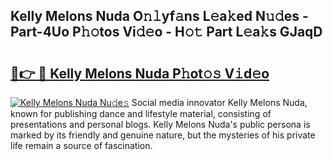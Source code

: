 ## Kelly Melons Nuda O𝚗𝚕yf𝚊ns L𝚎a𝚔ed N𝚞𝚍es - Part-4Uo P𝚑𝚘tos Vi𝚍𝚎o - H𝚘𝚝 Part L𝚎a𝚔s GJaqD

# <h2><a href="http://kfdrxkw.oniu.top/?m=Kelly+Melons+Nuda">🔗👉 🔴 Kelly Melons Nuda P𝚑ot𝚘𝚜 V𝚒d𝚎o</a></h2>

[![Kelly Melons Nuda Nu𝚍e𝚜](https://i.imgur.com/0qMVB7G.gif)](http://kfdrxkw.oniu.top/?m=Kelly+Melons+Nuda)
Social media innovator Kelly Melons Nuda, known for publishing dance and lifestyle material, consisting of presentations and personal blogs. Kelly Melons Nuda's public persona is marked by its friendly and genuine nature, but the mysteries of his private life remain a source of fascination.  
